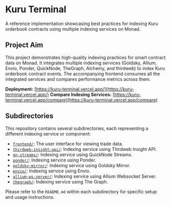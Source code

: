 # Kuru Terminal

A reference implementation showcasing best practices for indexing Kuru orderbook contracts using multiple indexing services on Monad.

## Project Aim

This project demonstrates high-quality indexing practices for smart contract data on Monad. It integrates multiple indexing services (Goldsky, Allium, Envio, Ponder, QuickNode, TheGraph, Alchemy, and thirdweb) to index Kuru orderbook contract events. The accompanying frontend consumes all the integrated services and compares performance metrics across them.

**Deployment:** [https://kuru-terminal.vercel.app/](https://kuru-terminal.vercel.app/)
**Compare Indexing Services:** [https://kuru-terminal.vercel.app/compare](https://kuru-terminal.vercel.app/compare)

## Subdirectories

This repository contains several subdirectories, each representing a different indexing service or component:

*   [`frontend/`](./frontend/README.md): The user interface for viewing trade data.
*   [`thirdweb-insight-api/`](./thirdweb-insight-api/README.md): Indexing service using Thirdweb Insight API.
*   [`qn-streams/`](./qn-streams/README.md): Indexing service using QuickNode Streams.
*   [`ponder/`](./ponder/README.md): Indexing service using Ponder.
*   [`goldsky-mirror/`](./goldsky-mirror/README.md): Indexing service using Goldsky Mirror.
*   [`envio/`](./envio/README.md): Indexing service using Envio.
*   [`allium-ws-server/`](./allium-ws-server/README.md): Indexing service using Allium Websocket Server.
*   [`thegraph/`](./thegraph/README.md): Indexing service using The Graph.

Please refer to the `README.md` within each subdirectory for specific setup and usage instructions.
